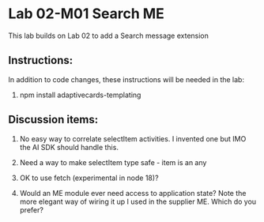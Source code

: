 # Lab 02-M01 Search ME

This lab builds on Lab 02 to add a Search message extension

## Instructions:

In addition to code changes, these instructions will be needed in the lab:

1. npm install adaptivecards-templating

## Discussion items:

1. No easy way to correlate selectItem activities. I invented one but IMO the AI SDK should handle this.

2. Need a way to make selectItem type safe - item is an any

3. OK to use fetch (experimental in node 18)?

4. Would an ME module ever need access to application state?
   Note the more elegant way of wiring it up I used in the supplier ME. Which do you prefer?

